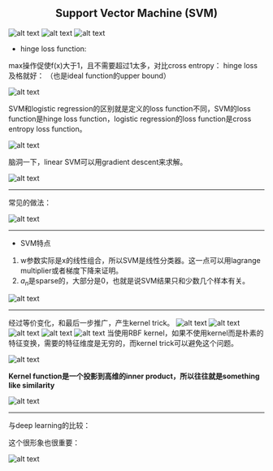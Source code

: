## <center> Support Vector Machine (SVM) </center>

![alt text](image.png)
![alt text](image-1.png)
![alt text](image-2.png)

- hinge loss function:

max操作促使f(x)大于1，且不需要超过1太多，对比cross entropy： hinge loss及格就好：
（也是ideal function的upper bound）

![alt text](image-3.png)

SVM和logistic regression的区别就是定义的loss function不同，SVM的loss function是hinge loss function，logistic regression的loss function是cross entropy loss function。


![alt text](image-4.png)

脑洞一下，linear SVM可以用gradient descent来求解。

![alt text](image-5.png)

---

常见的做法：

![alt text](image-6.png)


---

- SVM特点

1. w参数实际是x的线性组合，所以SVM是线性分类器。这一点可以用lagrange multiplier或者梯度下降来证明。
2. $a_n$是sparse的，大部分是0，也就是说SVM结果只和少数几个样本有关。

![alt text](image-7.png)



---

经过等价变化，和最后一步推广，产生kernel trick。
![alt text](image-8.png)
![alt text](image-9.png)
![alt text](image-10.png)
![alt text](image-11.png)
![alt text](image-12.png)
当使用RBF kernel，如果不使用kernel而是朴素的特征变换，需要的特征维度是无穷的，而kernel trick可以避免这个问题。

![alt text](image-13.png)

**Kernel function是一个投影到高维的inner product，所以往往就是something like similarity**

![alt text](image-14.png)


---

与deep learning的比较：

这个很形象也很重要：

![alt text](image-15.png)
